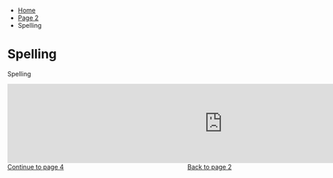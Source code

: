 <ul class="breadcrumb">
  <li><a href="index.html">Home</a></li>
  <li><a href="page2.html">Page 2</a></li>
  <li>Spelling</li>
</ul>

<h1>Spelling</h1>
<p> Spelling <p>
<iframe src="https://h5p.org/h5p/embed/136159" width="965" height="178" frameborder="0" allowfullscreen="allowfullscreen"></iframe><script src="https://h5p.org/sites/all/modules/h5p/library/js/h5p-resizer.js" charset="UTF-8"></script>
<a style="float:right;"href="page2.html">Back to page 2</a>
 <a style="float:left;"href="page4.html">Continue to page 4</a>
  </p>
  <div style="clear:both;"></div>
